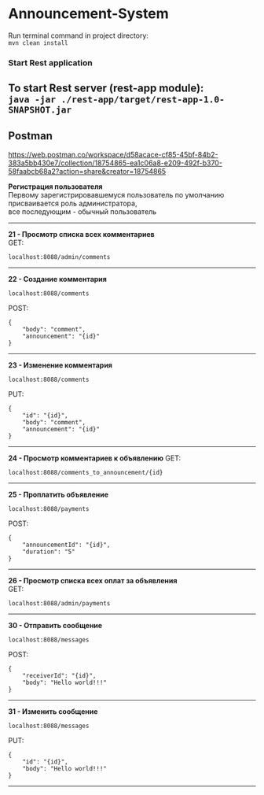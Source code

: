 # Announcement-System

Run terminal command in project directory:  
``
mvn clean install
``
### Start Rest application
To start Rest server (rest-app module):  
``
java -jar ./rest-app/target/rest-app-1.0-SNAPSHOT.jar
``
-----------------------------------------------------------------------------

## Postman

[https://web.postman.co/workspace/d58acace-cf85-45bf-84b2-383a5bb430e7/collection/18754865-ea1c06a8-e209-492f-b370-58faabcb68a2?action=share&creator=18754865
](https://web.postman.co/workspace/d58acace-cf85-45bf-84b2-383a5bb430e7/collection/18754865-ea1c06a8-e209-492f-b370-58faabcb68a2?action=share&creator=18754865)

**Регистрация пользователя**   
Первому зарегистрировавшемуся пользователь по умолчанию присваивается роль администратора,  
все последующим - обычный пользователь


-----------------------------------------------------------------------------
**21 - Просмотр списка всех комментариев**  
GET:

    localhost:8088/admin/comments

-----------------------------------------------------------------------------
**22 - Создание комментария**

    localhost:8088/comments

POST:

    {
        "body": "comment",
        "announcement": "{id}"
    }

-----------------------------------------------------------------------------
**23 - Изменение комментария**

    localhost:8088/comments

PUT:

    {
        "id": "{id}",
        "body": "comment",
        "announcement": "{id}"
    }

-----------------------------------------------------------------------------
**24 - Просмотр комментариев к объявлению**
GET:

    localhost:8088/comments_to_announcement/{id}

-----------------------------------------------------------------------------
**25 - Проплатить объявление**

    localhost:8088/payments

POST:

    {
        "announcementId": "{id}",
        "duration": "5"
    }

-----------------------------------------------------------------------------
**26 - Просмотр списка всех оплат за объявления**  
GET:

    localhost:8088/admin/payments

-----------------------------------------------------------------------------

**30 - Отправить сообщение**

    localhost:8088/messages

POST:

    {
        "receiverId": "{id}",
        "body": "Hello world!!!"
    }

-----------------------------------------------------------------------------
**31 - Изменить сообщение**

    localhost:8088/messages

PUT:

    {
        "id": "{id}",
        "body": "Hello world!!!"
    }

-----------------------------------------------------------------------------

